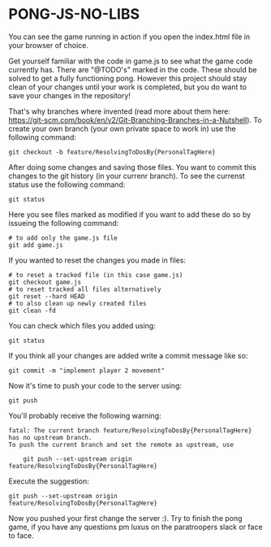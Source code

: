 # PONG-JS-NO-LIBS

You can see the game running in action if you open the index.html file in your browser of choice.

Get yourself familiar with the code in game.js to see what the game code currently has. There are "@TODO's" marked in the code. These should be solved to get a fully functioning pong. However this project should stay clean of your changes until your work is completed, but you do want to save your changes in the repository!

That's why branches where invented (read more about them here: https://git-scm.com/book/en/v2/Git-Branching-Branches-in-a-Nutshell). To create your own branch (your own private space to work in) use the following command:
```
git checkout -b feature/ResolvingToDosBy{PersonalTagHere}
```
After doing some changes and saving those files. You want to commit this changes to the git history (in your currenr branch). To see the currenst status use the following command:
```
git status
```
Here you see files marked as modified if you want to add these do so by issueing the following command:
```
# to add only the game.js file
git add game.js
```
If you wanted to reset the changes you made in files:
```
# to reset a tracked file (in this case game.js)
git checkout game.js
# to reset tracked all files alternatively
git reset --hard HEAD
# to also clean up newly created files
git clean -fd
```
You can check which files you added using:
```
git status
```
If you think all your changes are added write a commit message like so:
```
git commit -m "implement player 2 movement"
```
Now it's time to push your code to the server using:
```
git push
```
You'll probably receive the following warning:
```
fatal: The current branch feature/ResolvingToDosBy{PersonalTagHere} has no upstream branch.
To push the current branch and set the remote as upstream, use

    git push --set-upstream origin feature/ResolvingToDosBy{PersonalTagHere}

```
Execute the suggestion:
```
git push --set-upstream origin feature/ResolvingToDosBy{PersonalTagHere}
```

Now you pushed your first change the server :). Try to finish the pong game, if you have any questions pm luxus on the paratroopers slack or face to face.
